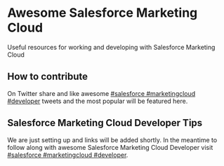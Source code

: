 # Awesome Salesforce Marketing Cloud
Useful resources for working and developing with Salesforce Marketing Cloud

## How to contribute

On Twitter share and like awesome [#salesforce #marketingcloud #developer](https://twitter.com/search?q=%23salesforce%20%23marketingcloud%20%23developer) tweets and the most popular will be featured here.

## Salesforce Marketing Cloud Developer Tips

We are just setting up and links will be added shortly. In the meantime to follow along with awesome Salesforce Marketing Cloud Developer visit [#salesforce #marketingcloud #developer](https://twitter.com/search?q=%23salesforce%20%23marketingcloud%20%23developer).
